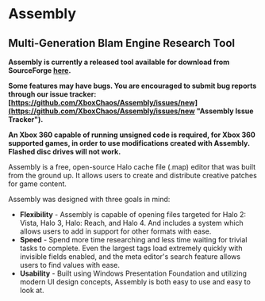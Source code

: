 # Assembly #
## Multi-Generation Blam Engine Research Tool ##

__Assembly is currently a released tool available for download from SourceForge [here](http://www.sourceforge.net/projects/assembly).__

__Some features may have bugs. You are encouraged to submit bug reports through our issue tracker: [https://github.com/XboxChaos/Assembly/issues/new](https://github.com/XboxChaos/Assembly/issues/new "Assembly Issue Tracker").__

__An Xbox 360 capable of running unsigned code is required, for Xbox 360 supported games, in order to use modifications created with Assembly. Flashed disc drives will not work.__


Assembly is a free, open-source Halo cache file (.map) editor that was built from the ground up. It allows users to create and distribute creative patches for game content.

Assembly was designed with three goals in mind: 

* __Flexibility__ - Assembly is capable of opening files targeted for Halo 2: Vista, Halo 3, Halo: Reach, and Halo 4. And includes a system which allows users to add in support for other formats with ease.
* __Speed__ - Spend more time researching and less time waiting for trivial tasks to complete. Even the largest tags load extremely quickly with invisible fields enabled, and the meta editor's search feature allows users to find values with ease.
* __Usability__ - Built using Windows Presentation Foundation and utilizing modern UI design concepts, Assembly is both easy to use and easy to look at.